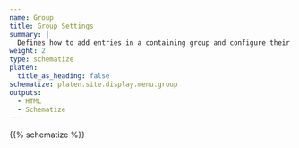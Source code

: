 ```yaml
---
name: Group
title: Group Settings
summary: |
  Defines how to add entries in a containing group and configure their display.
weight: 2
type: schematize
platen:
  title_as_heading: false
schematize: platen.site.display.menu.group
outputs:
  - HTML
  - Schematize
---
```


{{% schematize %}}
